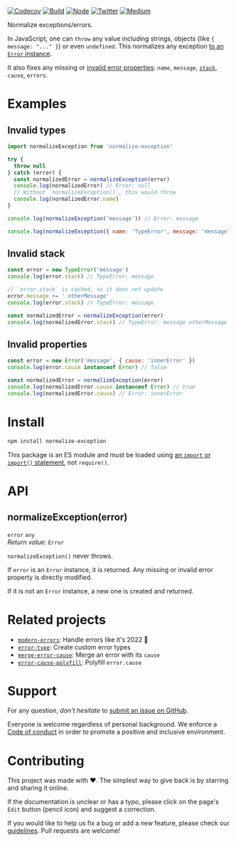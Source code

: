 [![Codecov](https://img.shields.io/codecov/c/github/ehmicky/normalize-exception.svg?label=tested&logo=codecov)](https://codecov.io/gh/ehmicky/normalize-exception)
[![Build](https://github.com/ehmicky/normalize-exception/workflows/Build/badge.svg)](https://github.com/ehmicky/normalize-exception/actions)
[![Node](https://img.shields.io/node/v/normalize-exception.svg?logo=node.js)](https://www.npmjs.com/package/normalize-exception)
[![Twitter](https://img.shields.io/badge/%E2%80%8B-twitter-4cc61e.svg?logo=twitter)](https://twitter.com/intent/follow?screen_name=ehmicky)
[![Medium](https://img.shields.io/badge/%E2%80%8B-medium-4cc61e.svg?logo=medium)](https://medium.com/@ehmicky)

Normalize exceptions/errors.

In JavaScript, one can `throw` any value including strings, objects (like
`{ message: "..." }`) or even `undefined`. This normalizes any exception
[to an `Error` instance](#invalid-types).

It also fixes any missing or [invalid error properties](#invalid-properties):
`name`, `message`, [`stack`](#invalid-stack), `cause`, `errors`.

# Examples

## Invalid types

<!-- eslint-disable unicorn/no-null, no-throw-literal -->

```js
import normalizeException from 'normalize-exception'

try {
  throw null
} catch (error) {
  const normalizedError = normalizeException(error)
  console.log(normalizedError) // Error: null
  // Without `normalizeException()`, this would throw
  console.log(normalizedError.name)
}
```

```js
console.log(normalizeException('message')) // Error: message
```

```js
console.log(normalizeException({ name: 'TypeError', message: 'message' })) // TypeError: message
```

## Invalid stack

```js
const error = new TypeError('message')
console.log(error.stack) // TypeError: message

// `error.stack` is cached, so it does not update
error.message += ' otherMessage'
console.log(error.stack) // TypeError: message

const normalizedError = normalizeException(error)
console.log(normalizedError.stack) // TypeError: message otherMessage
```

## Invalid properties

```js
const error = new Error('message', { cause: 'innerError' })
console.log(error.cause instanceof Error) // false

const normalizedError = normalizeException(error)
console.log(normalizedError.cause instanceof Error) // true
console.log(normalizedError.cause) // Error: innerError
```

# Install

```bash
npm install normalize-exception
```

This package is an ES module and must be loaded using
[an `import` or `import()` statement](https://gist.github.com/sindresorhus/a39789f98801d908bbc7ff3ecc99d99c),
not `require()`.

# API

## normalizeException(error)

`error` `any`\
_Return value_: `Error`

`normalizeException()` never throws.

If `error` is an `Error` instance, it is returned. Any missing or invalid error
property is directly modified.

If it is not an `Error` instance, a new one is created and returned.

# Related projects

- [`modern-errors`](https://github.com/ehmicky/modern-errors): Handle errors
  like it's 2022 🔮
- [`error-type`](https://github.com/ehmicky/error-type): Create custom error
  types
- [`merge-error-cause`](https://github.com/ehmicky/merge-error-cause): Merge an
  error with its `cause`
- [`error-cause-polyfill`](https://github.com/ehmicky/error-cause-polyfill):
  Polyfill `error.cause`

# Support

For any question, _don't hesitate_ to [submit an issue on GitHub](../../issues).

Everyone is welcome regardless of personal background. We enforce a
[Code of conduct](CODE_OF_CONDUCT.md) in order to promote a positive and
inclusive environment.

# Contributing

This project was made with ❤️. The simplest way to give back is by starring and
sharing it online.

If the documentation is unclear or has a typo, please click on the page's `Edit`
button (pencil icon) and suggest a correction.

If you would like to help us fix a bug or add a new feature, please check our
[guidelines](CONTRIBUTING.md). Pull requests are welcome!

<!-- Thanks go to our wonderful contributors: -->

<!-- ALL-CONTRIBUTORS-LIST:START -->
<!-- prettier-ignore -->
<!--
<table><tr><td align="center"><a href="https://twitter.com/ehmicky"><img src="https://avatars2.githubusercontent.com/u/8136211?v=4" width="100px;" alt="ehmicky"/><br /><sub><b>ehmicky</b></sub></a><br /><a href="https://github.com/ehmicky/normalize-exception/commits?author=ehmicky" title="Code">💻</a> <a href="#design-ehmicky" title="Design">🎨</a> <a href="#ideas-ehmicky" title="Ideas, Planning, & Feedback">🤔</a> <a href="https://github.com/ehmicky/normalize-exception/commits?author=ehmicky" title="Documentation">📖</a></td></tr></table>
 -->
<!-- ALL-CONTRIBUTORS-LIST:END -->
